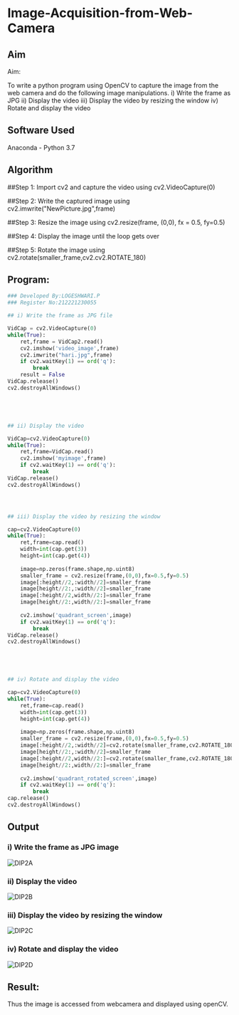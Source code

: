# Image-Acquisition-from-Web-Camera
## Aim
 
Aim:
 
To write a python program using OpenCV to capture the image from the web camera and do the following image manipulations.
i) Write the frame as JPG 
ii) Display the video 
iii) Display the video by resizing the window
iv) Rotate and display the video

## Software Used
Anaconda - Python 3.7
## Algorithm
##Step 1:
Import cv2 and capture the video using cv2.VideoCapture(0)

##Step 2:
Write the captured image using cv2.imwrite("NewPicture.jpg",frame)

##Step 3:
Resize the image using cv2.resize(frame, (0,0), fx = 0.5, fy=0.5)

##Step 4:
Display the image until the loop gets over

##Step 5:
Rotate the image using cv2.rotate(smaller_frame,cv2.cv2.ROTATE_180)

## Program:
``` Python
### Developed By:LOGESHWARI.P
### Register No:212221230055

## i) Write the frame as JPG file

VidCap = cv2.VideoCapture(0)
while(True):
    ret,frame = VidCap2.read()
    cv2.imshow('video_image',frame)
    cv2.imwrite("hari.jpg",frame)
    if cv2.waitKey(1) == ord('q'):
        break
    result = False
VidCap.release()
cv2.destroyAllWindows()





## ii) Display the video

VidCap=cv2.VideoCapture(0)
while(True):
    ret,frame=VidCap.read()
    cv2.imshow('myimage',frame)
    if cv2.waitKey(1) == ord('q'):
        break
VidCap.release()
cv2.destroyAllWindows()




## iii) Display the video by resizing the window

cap=cv2.VideoCapture(0)
while(True):
    ret,frame=cap.read()
    width=int(cap.get(3))
    height=int(cap.get(4))
    
    image=np.zeros(frame.shape,np.uint8)
    smaller_frame = cv2.resize(frame,(0,0),fx=0.5,fy=0.5)
    image[:height//2,:width//2]=smaller_frame
    image[height//2:,:width//2]=smaller_frame
    image[:height//2,width//2:]=smaller_frame
    image[height//2:,width//2:]=smaller_frame
    
    cv2.imshow('quadrant_screen',image)
    if cv2.waitKey(1) == ord('q'):
        break
VidCap.release()
cv2.destroyAllWindows()





## iv) Rotate and display the video

cap=cv2.VideoCapture(0)
while(True):
    ret,frame=cap.read()
    width=int(cap.get(3))
    height=int(cap.get(4))
    
    image=np.zeros(frame.shape,np.uint8)
    smaller_frame = cv2.resize(frame,(0,0),fx=0.5,fy=0.5)
    image[:height//2,:width//2]=cv2.rotate(smaller_frame,cv2.ROTATE_180)
    image[height//2:,:width//2]=smaller_frame
    image[:height//2,width//2:]=cv2.rotate(smaller_frame,cv2.ROTATE_180)
    image[height//2:,width//2:]=smaller_frame
    
    cv2.imshow('quadrant_rotated_screen',image)
    if cv2.waitKey(1) == ord('q'):
        break
cap.release()
cv2.destroyAllWindows()

```
## Output

### i) Write the frame as JPG image

![DIP2A](https://user-images.githubusercontent.com/94211349/225951941-a459eb3b-e05c-46f1-a172-a3e429ed8cab.png)




### ii) Display the video


![DIP2B](https://user-images.githubusercontent.com/94211349/225951989-91f334aa-168b-4f2a-bfd9-af0e4b789ed1.jpeg)



### iii) Display the video by resizing the window


![DIP2C](https://user-images.githubusercontent.com/94211349/225952034-613a4132-6a8a-49a2-9964-0bdbbffea321.jpeg)




### iv) Rotate and display the video



![DIP2D](https://user-images.githubusercontent.com/94211349/225952086-ba9fdbca-f760-4d0b-8cad-970cf6c8aefb.png)





## Result:
Thus the image is accessed from webcamera and displayed using openCV.
